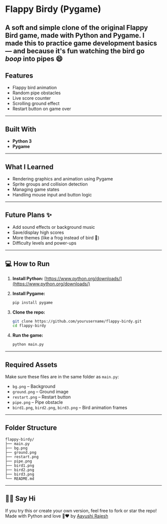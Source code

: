 # Flappy Birdy (Pygame)

A soft and simple clone of the original **Flappy Bird** game, made with Python and Pygame.
I made this to practice game development basics — and because it's fun watching the bird go *boop* into pipes 😄
---

## Features

* Flappy bird animation
* Random pipe obstacles
* Live score counter
* Scrolling ground effect
* Restart button on game over
---

## Built With

* **Python 3**
* **Pygame** 
---

## What I Learned

* Rendering graphics and animation using Pygame
* Sprite groups and collision detection
* Managing game states
* Handling mouse input and button logic
---

## Future Plans ✨

* Add sound effects or background music 
* Save/display high scores
* More themes (like a frog instead of bird 🐸)
* Difficulty levels and power-ups
---

## 💻 How to Run

1. **Install Python:**
   [https://www.python.org/downloads/](https://www.python.org/downloads/)

2. **Install Pygame:**

   ```bash
   pip install pygame
   ```

3. **Clone the repo:**

   ```bash
   git clone https://github.com/yourusername/flappy-birdy.git
   cd flappy-birdy
   ```

4. **Run the game:**

   ```bash
   python main.py
   ```
---

## Required Assets

Make sure these files are in the same folder as `main.py`:

* `bg.png` – Background
* `ground.png` – Ground image
* `restart.png` – Restart button
* `pipe.png` – Pipe obstacle
* `bird1.png`, `bird2.png`, `bird3.png` – Bird animation frames
---

## Folder Structure

```
flappy-birdy/
├── main.py
├── bg.png
├── ground.png
├── restart.png
├── pipe.png
├── bird1.png
├── bird2.png
├── bird3.png
└── README.md
```
---

## 🙋‍♀️ Say Hi

If you try this or create your own version, feel free to fork or star the repo!
Made with Python and love 🐍❤️
by [Aayushi Rajesh](https://github.com/aayushirajesh)
